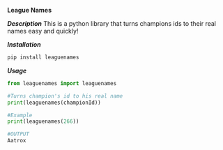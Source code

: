 **League Names**

**_Description_**
This is a python library that turns champions ids to their real names easy and quickly!

**_Installation_**
```python
pip install leaguenames
```

**_Usage_**
```python
from leaguenames import leaguenames

#Turns champion's id to his real name
print(leaguenames(championId))

#Example
print(leaguenames(266))

#OUTPUT
Aatrox
```
